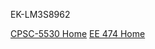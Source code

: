 EK-LM3S8962

[CPSC-5530 Home](http://oxconltd.com/SeattleU/cpsc5530.html)
[EE 474 Home](https://class.ee.washington.edu/474/peckol/)
